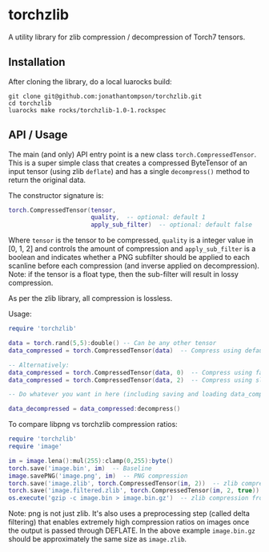 torchzlib
=========

A utility library for zlib compression / decompression of Torch7 tensors.

Installation
------------

After cloning the library, do a local luarocks build:

```
git clone git@github.com:jonathantompson/torchzlib.git
cd torchzlib
luarocks make rocks/torchzlib-1.0-1.rockspec
```

API / Usage
------------

The main (and only) API entry point is a new class ```torch.CompressedTensor```.  This is a super simple class that creates a compressed ByteTensor of an input tensor (using zlib ```deflate```) and has a single ```decompress()``` method to return the original data.

The constructor signature is:

``` lua
torch.CompressedTensor(tensor, 
                       quality,  -- optional: default 1 
                       apply_sub_filter)  -- optional: default false
```

Where ```tensor``` is the tensor to be compressed, ```quality``` is a integer value in [0, 1, 2] and controls the amount of compression and ```apply_sub_filter``` is a boolean and indicates whether a PNG subfilter should be applied to each scanline before each compression (and inverse applied on decompression).  Note: if the tensor is a float type, then the sub-filter will result in lossy compression.

As per the zlib library, all compression is lossless.

Usage:

```lua
require 'torchzlib'

data = torch.rand(5,5):double() -- Can be any other tensor
data_compressed = torch.CompressedTensor(data)  -- Compress using default compression level (1)

-- Alternatively:
data_compressed = torch.CompressedTensor(data, 0)  -- Compress using fast compression (low compression ratio)
data_compressed = torch.CompressedTensor(data, 2)  -- Compress using slow compression (high compression ratio)

-- Do whatever you want in here (including saving and loading data_compressed to file)

data_decompressed = data_compressed:decompress()
```

To compare libpng vs torchzlib compression ratios:

```lua
require 'torchzlib'
require 'image'

im = image.lena():mul(255):clamp(0,255):byte()
torch.save('image.bin', im)  -- Baseline
image.savePNG('image.png', im)  -- PNG compression
torch.save('image.zlib', torch.CompressedTensor(im, 2))  -- zlib compression
torch.save('image.filtered.zlib', torch.CompressedTensor(im, 2, true))
os.execute('gzip -c image.bin > image.bin.gz')  -- zlib compression from the command line (Linux)
```

Note: png is not just zlib.  It's also uses a preprocessing step (called delta filtering) that enables extremely high compression ratios on images once the output is passed through DEFLATE.  In the above example ```image.bin.gz``` should be approximately the same size as ```image.zlib```.
